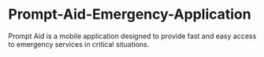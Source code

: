 # Prompt-Aid-Emergency-Application
Prompt Aid is a mobile application designed to provide fast and easy access to emergency services in critical situations.
